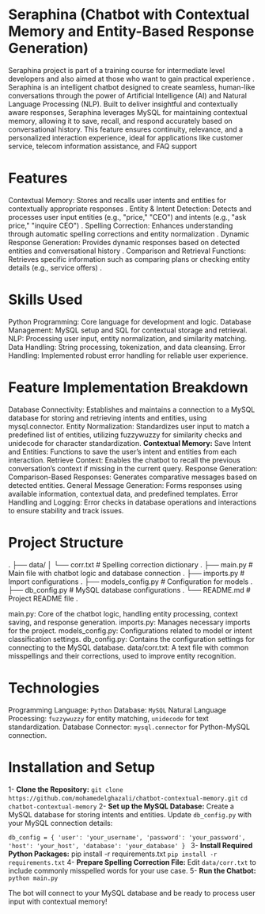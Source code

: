 # Seraphina (Chatbot with Contextual Memory and Entity-Based Response Generation)
Seraphina project is part of a training course for intermediate level developers and also aimed at those who want to gain practical experience . 
Seraphina is an intelligent chatbot designed to create seamless, human-like conversations through the power of Artificial Intelligence (AI) and Natural Language Processing (NLP). Built to deliver insightful and contextually aware responses, Seraphina leverages MySQL for maintaining contextual memory, allowing it to save, recall, and respond accurately based on conversational history. This feature ensures continuity, relevance, and a personalized interaction experience, ideal for applications like customer service, telecom information assistance, and FAQ support
# Features
Contextual Memory: Stores and recalls user intents and entities for contextually appropriate responses .
Entity & Intent Detection: Detects and processes user input entities (e.g., "price," "CEO") and intents (e.g., "ask price," "inquire CEO") .
Spelling Correction: Enhances understanding through automatic spelling corrections and entity normalization .
Dynamic Response Generation: Provides dynamic responses based on detected entities and conversational history .
Comparison and Retrieval Functions: Retrieves specific information such as comparing plans or checking entity details (e.g., service offers) .

# Skills Used
Python Programming: Core language for development and logic.
Database Management: MySQL setup and SQL for contextual storage and retrieval.
NLP: Processing user input, entity normalization, and similarity matching.
Data Handling: String processing, tokenization, and data cleansing.
Error Handling: Implemented robust error handling for reliable user experience.

# Feature Implementation Breakdown
Database Connectivity: Establishes and maintains a connection to a MySQL database for storing and retrieving intents and entities, using mysql.connector.
Entity Normalization: Standardizes user input to match a predefined list of entities, utilizing fuzzywuzzy for similarity checks and unidecode for character standardization.
**Contextual Memory:**
Save Intent and Entities: Functions to save the user’s intent and entities from each interaction.
Retrieve Context: Enables the chatbot to recall the previous conversation’s context if missing in the current query.
Response Generation:
Comparison-Based Responses: Generates comparative messages based on detected entities.
General Message Generation: Forms responses using available information, contextual data, and predefined templates.
Error Handling and Logging: Error checks in database operations and interactions to ensure stability and track issues.

# Project Structure
.
├── data/
│   └── corr.txt                  # Spelling correction dictionary .
├── main.py                        # Main file with chatbot logic and database connection .
├── imports.py                     # Import configurations . 
├── models_config.py               # Configuration for models . 
├── db_config.py                   # MySQL database configurations . 
└── README.md                      # Project README file . 

main.py: Core of the chatbot logic, handling entity processing, context saving, and response generation.
imports.py: Manages necessary imports for the project.
models_config.py: Configurations related to model or intent classification settings.
db_config.py: Contains the configuration settings for connecting to the MySQL database.
data/corr.txt: A text file with common misspellings and their corrections, used to improve entity recognition.

# Technologies
Programming Language: `Python`
Database: `MySQL`
Natural Language Processing: `fuzzywuzzy` for entity matching, `unidecode` for text standardization.
Database Connector: `mysql.connector` for Python-MySQL connection.

# Installation and Setup
1- **Clone the Repository:**
`git clone https://github.com/mohamedelghazali/chatbot-contextual-memory.git`
`cd chatbot-contextual-memory` 
2- **Set up the MySQL Database:**
Create a MySQL database for storing intents and entities.
Update `db_config.py` with your MySQL connection details:

`db_config = {
    'user': 'your_username',
    'password': 'your_password',
    'host': 'your_host',
    'database': 'your_database'
}
`
3- **Install Required Python Packages:**
pip install -r requirements.txt
`pip install -r requirements.txt`
4- **Prepare Spelling Correction File:**
Edit `data/corr.txt` to include commonly misspelled words for your use case.
5- **Run the Chatbot:**
`python main.py`

The bot will connect to your MySQL database and be ready to process user input with contextual memory!




